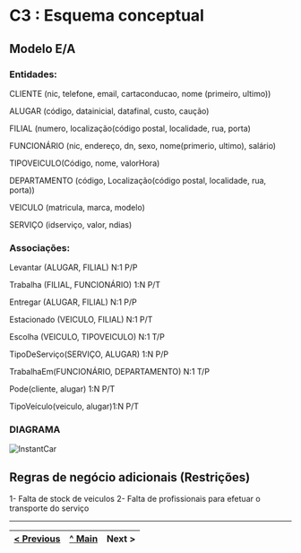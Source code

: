 # C3 : Esquema conceptual

## Modelo E/A

### Entidades:

CLIENTE (nic, telefone, email, cartaconducao, nome (primeiro, ultimo))

ALUGAR (código, datainicial, datafinal, custo, caução)

FILIAL (numero, localização(código postal, localidade, rua, porta)

FUNCIONÁRIO (nic, endereço, dn, sexo, nome(primerio, ultimo), salário)

TIPOVEICULO(Código, nome, valorHora)

DEPARTAMENTO (código, Localização(código postal, localidade, rua, porta))

VEICULO (matricula, marca, modelo)

SERVIÇO (idserviço, valor, ndias)


### Associações:

Levantar (ALUGAR, FILIAL) N:1 P/P

Trabalha (FILIAL, FUNCIONÁRIO) 1:N P/T

Entregar (ALUGAR, FILIAL) N:1 P/P

Estacionado (VEICULO, FILIAL) N:1 P/T

Escolha (VEICULO, TIPOVEICULO) N:1 T/P

TipoDeServiço(SERVIÇO, ALUGAR) 1:N P/P

TrabalhaEm(FUNCIONÁRIO, DEPARTAMENTO) N:1 T/P

Pode(cliente, alugar) 1:N P/T

TipoVeículo(veiculo, alugar)1:N P/T





### DIAGRAMA 

![InstantCar](https://user-images.githubusercontent.com/96230913/174440125-1e7a643a-90ba-4ca7-9ff5-08d8f7098bee.png)




## Regras de negócio adicionais (Restrições)
1- Falta de stock de veiculos
2- Falta de profissionais para efetuar o transporte do serviço

---
[< Previous](rei02.md) | [^ Main](https://github.com/exemploTrabalho/reportSIBD/) | Next >
:--- | :---: | ---: 
